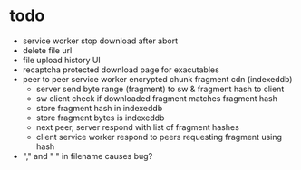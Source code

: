 # todo
* service worker stop download after abort
* delete file url
* file upload history UI
* recaptcha protected download page for exacutables
* peer to peer service worker encrypted chunk fragment cdn
(indexeddb)
  * server send byte range (fragment) to sw & fragment hash to client
  * sw client check if downloaded fragment matches fragment hash
  * store fragment hash in indexeddb
  * store fragment bytes is indexeddb
  * next peer, server respond with list of fragment hashes
  * client service worker respond to peers requesting fragment using hash
* "," and " " in filename causes bug?
